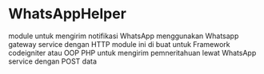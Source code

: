 # WhatsAppHelper
module untuk mengirim notifikasi WhatsApp menggunakan Whatsapp gateway service dengan HTTP
module ini di buat untuk Framework codeigniter atau OOP PHP untuk mengirim pemneritahuan lewat WhatsApp service dengan POST data
